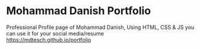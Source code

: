 # Mohammad Danish Portfolio
Professional Profile page of Mohammad Danish, Using HTML, CSS &amp; JS you can use it for your social media/resume
<br>
https://mdtesch.github.io/portfolio
